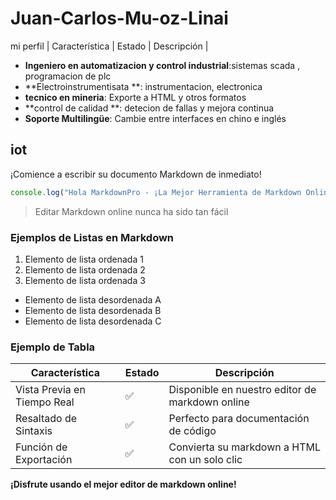 # Juan-Carlos-Mu-oz-Linai
mi perfil 
| Característica | Estado | Descripción |

- **Ingeniero en automatizacion y control industrial**:sistemas scada , programacion de plc  
- **Electroinstrumentisata **: instrumentacion, electronica 
- **tecnico en mineria**: Exporte a HTML y otros formatos
- **control de calidad **: detecion de fallas y mejora continua
- **Soporte Multilingüe**: Cambie entre interfaces en chino e inglés

## iot

¡Comience a escribir su documento Markdown de inmediato!

```javascript
console.log("Hola MarkdownPro - ¡La Mejor Herramienta de Markdown Online!");
```

> Editar Markdown online nunca ha sido tan fácil

### Ejemplos de Listas en Markdown

1. Elemento de lista ordenada 1
2. Elemento de lista ordenada 2
3. Elemento de lista ordenada 3

- Elemento de lista desordenada A
- Elemento de lista desordenada B
- Elemento de lista desordenada C

### Ejemplo de Tabla

| Característica | Estado | Descripción |
|---|---|---|
| Vista Previa en Tiempo Real | ✅ | Disponible en nuestro editor de markdown online |
| Resaltado de Sintaxis | ✅ | Perfecto para documentación de código |
| Función de Exportación | ✅ | Convierta su markdown a HTML con un solo clic |

**¡Disfrute usando el mejor editor de markdown online!**
